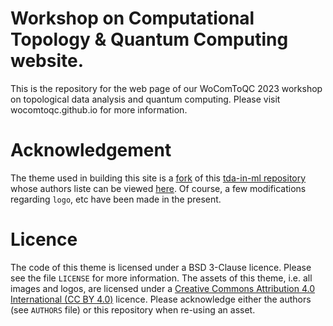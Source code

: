# Workshop on Computational Topology & Quantum Computing website.


This is the repository for the web page of our WoComToQC 2023 workshop on topological data analysis and quantum computing. Please visit wocomtoqc.github.io for more information.



# Acknowledgement
The theme used in building this site is a [fork](https://github.com/tda-in-ml/tda-in-ml.github.io/fork) of this [tda-in-ml repository](https://github.com/tda-in-ml/tda-in-ml.github.io) whose authors liste can be viewed [here](https://github.com/tda-in-ml/tda-in-ml.github.io/blob/master/AUTHORS). Of course, a few modifications regarding `logo`, etc have been made in the present.




# Licence

The code of this theme is licensed under a BSD 3-Clause licence. Please
see the file `LICENSE` for more information. The assets of this theme,
i.e. all images and logos, are licensed under a [Creative Commons Attribution
4.0 International (CC BY 4.0)](https://creativecommons.org/licenses/by/4.0/) licence.
Please acknowledge either the authors (see `AUTHORS` file) or this repository
when re-using an asset.
